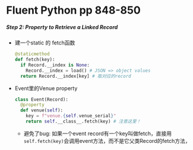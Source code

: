 # Fluent Python pp 848-850

##### Step 2: Property to Retrieve a Linked Record

-  建一个static 的 fetch函数

    ```python
    @staticmethod
    def fetch(key):
      if Record.__index is None:
        Record.__index = load() # JSON => object values
      return Record.__index[key] # 取对应的record
    ```

- Event里的Venue property

    ```python
    class Event(Record):
      @property
      def venue(self):
        key = f"venue.{self.venue_serial}"
        return self.__class__.fetch(key) # 注意这里！
    ```

    - 避免了bug: 如果一个event record有一个key叫做fetch，直接用`self.fetch(key)`会调用event方法，而不是它父类Record的fetch方法，

    

